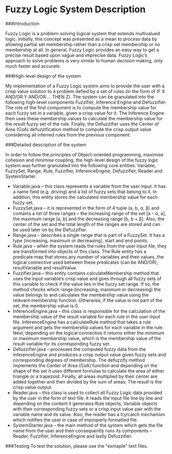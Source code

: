 # Fuzzy Logic System Description

###Introduction

Fuzzy Logic is a problem-solving logical system that extends multivalued logic. Initially, this concept was presented as a mean to process data by allowing partial set membership rather than a crisp set membership or no membership at all. In general, Fuzzy Logic provides an easy way to get a precise result based upon vague and imprecise data. Fuzzy Logic’s approach to solve problems is very similar to human decision making, only much faster and accurate.

###High-level design of the system

My implementation of a Fuzzy Logic system aims to provide the user with a crisp value solution to a problem defied by a set of rules (in the form of IF X AND/OR Y AND/OR … THEN Z). The system can be granulated into the following high-level components Fuzzifier, Inference Engine and Defuzzifier. The role of the first component is to compute the membership value for each fuzzy set in a variable, given a crisp value for it. The Inference Engine then uses these membership values to calculate the membership value for the result fuzzy set of the rule. Finally, the Defuzzifier uses the Center of Area (CoA) defuzzification method to compute the crisp output value considering all inferred rules from the previous component.

###Detailed description of the system

In order to follow the principles of Object-oriented programming, maximise cohesion and minimise coupling, the high-level design of the fuzzy logic system was further granulated into the following core entities: Variable, FuzzySet, Range, Rule, Fuzzifier, InferenceEngine, Defuzzifier, Reader and SystemStarter.

  - Variable.java – this class represents a variable from the user input. It has a name field (e.g. driving) and a list of fuzzy sets that belong to it. In addition, this entity stores the calculated membership value for each fuzzy set.
  - FuzzySet.java – it is represented in the form of 4 tuple (a, b, α, β) and contains a list of three ranges – the increasing range of the set [a - α, a], the maximum range [a, b] and the decreasing range [b, b + β]. Also, the center of the set and the total length of the ranges are stored and can be used later on by the Defuzzifier. 
  - Range.java – describes a single range that is part of a FuzzySet. It has a type (increasing, maximum or decreasing), start and end points.
  - Rule.java – when the system reads the rules from the user input file, they are transformed into objects of this class. The Rule entity has a predicate map that stores any number of variables and their values, the logical connective used between these predicates (can be AND/OR), resultVariable and resultValue.
  - Fuzzifier.java – this entity contains calculateMembership method that uses the input variable’s crisp value and goes through all fuzzy sets of this variable to check if the value lies in the fuzzy set range. If so, the method checks which range (increasing, maximum or decreasing) the value belongs to and calculates the membership value using the relevant membership function. Otherwise, if the value is not part of the set, the membership value is 0. 
  - InferenceEngine.java – this class is responsible for the calculation of the membership value of the result variable for each rule in the user input file. InferenceEngine has a calculateRule method that takes a rule argument and gets the membership values for each variable in the rule. Next, depending on the logical connective it returns either the minimum or maximum membership value, which is the membership value of the result variable for its corresponding fuzzy set.
  - Defuzzifier.java – processes the computed fuzzy data from the InferenceEngine and produces a crisp output value given fuzzy sets and corresponding degrees of membership. The defuzzify method implements the Center of Area (CoA) function and depending on the shape of the set it uses different formulas to calculate the area of either triangle or a trapezoid. Finally, all areas multiplied by their center are added together and then divided by the sum of areas. The result is the crisp value output.
  - Reader.java – this class is used to collect all Fuzzy Logic data provided by the user in the form of text file. It reads the input file line by line and depending on the content it generates Rule objects, Variable objects with their corresponding fuzzy sets or a crisp input value pair with the variable name and its value. Also, the reader has a try/catch mechanism which notifies the user in case of improperly formatted file.
  - SystemStarter.java – the main method of the system which gets the file name from the user and then consequently runs its components – Reader, Fuzzifier, InferenceEngine and lastly Defuzzifier. 

###Testing
To test the solution, please use the "exmaple" text files.
